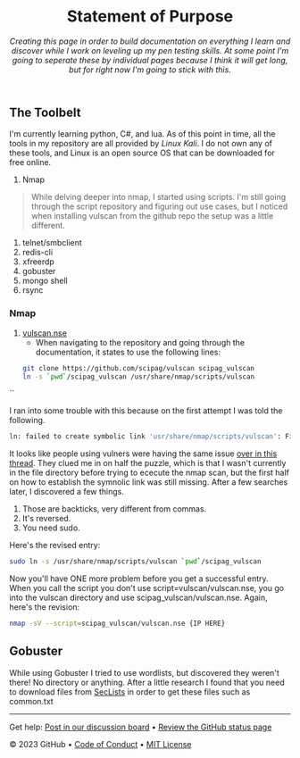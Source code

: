 <header>

<!--
  <<< Author notes: Course header >>>
  Include a 1280×640 image, course title in sentence case, and a concise description in emphasis.
  In your repository settings: enable template repository, add your 1280×640 social image, auto delete head branches.
  Add your open source license, GitHub uses MIT license.
-->

# Statement of Purpose 

_Creating this page in order to build documentation on everything I learn and discover while I work on leveling up my pen testing skills. At some point I'm going to seperate these by individual pages because I think it will get long, but for right now I'm going to stick with this._

</header>

<!--
  <<< Author notes: Step 1 >>>
  Choose 3-5 steps for your course.
  The first step is always the hardest, so pick something easy!
  Link to docs.github.com for further explanations.
  Encourage users to open new tabs for steps!
-->

## The Toolbelt

I'm currently learning python, C#, and lua. As of this point in time, all the tools in my repository are all provided by _Linux Kali_. I do not own any of these tools, and Linux is an open source OS that can be downloaded for free online.

1. Nmap
  > While delving deeper into nmap, I started using scripts. I'm still going through the script repository and figuring out use cases, but I noticed when installing vulscan from the github repo the setup was a little different.
1. telnet/smbclient
1. redis-cli
1. xfreerdp
1. gobuster
1. mongo shell
1. rsync

### Nmap

1. [vulscan.nse](https://github.com/scipag/vulscan)
   - When navigating to the repository and going through the documentation, it states to use the following lines:
   ```bash
   git clone https://github.com/scipag/vulscan scipag_vulscan
   ln -s `pwd`/scipag_vulscan /usr/share/nmap/scripts/vulscan
``

I ran into some trouble with this because on the first attempt I was told the following.
```bash
ln: failed to create symbolic link 'usr/share/nmap/scripts/vulscan': File exists
```

It looks like people using vulners were having the same issue [over in this thread](https://github.com/vulnersCom/nmap-vulners/issues/13). They clued me in on half the puzzle, which is that I wasn't currently in the file directory before trying to ececute the nmap scan, but the first half on how to establish the symnolic link was still missing. After a few searches later, I discovered a few things.
1. Those are backticks, very different from commas.
2. It's reversed.
3. You need sudo.

Here's the revised entry:
```bash
sudo ln -s /usr/share/nmap/scripts/vulscan `pwd`/scipag_vulscan
```

Now you'll have ONE more problem before you get a successful entry. When you call the script you don't use script=vulscan/vulscan.nse, you go into the vulscan directory and use scipag_vulscan/vulscan.nse. Again, here's the revision:
```bash
nmap -sV --script=scipag_vulscan/vulscan.nse {IP HERE}
```

## Gobuster

While using Gobuster I tried to use wordlists, but discovered they weren't there! No directory or anything. After a little research I found that you need to download files from [SecLists](https://github.com/danielmiessler/SecLists) in order to get these files such as common.txt


<footer>

<!--
  <<< Author notes: Footer >>>
  Add a link to get support, GitHub status page, code of conduct, license link.
-->

---

Get help: [Post in our discussion board](https://github.com/orgs/skills/discussions/categories/github-pages) &bull; [Review the GitHub status page](https://www.githubstatus.com/)

&copy; 2023 GitHub &bull; [Code of Conduct](https://www.contributor-covenant.org/version/2/1/code_of_conduct/code_of_conduct.md) &bull; [MIT License](https://gh.io/mit)

</footer>
